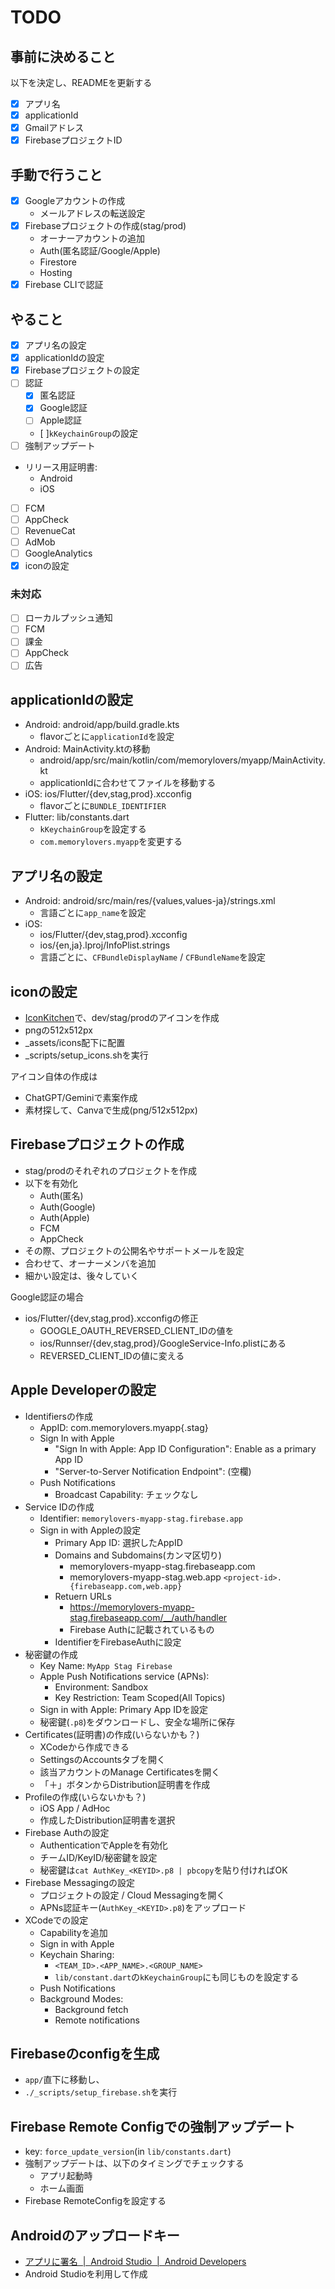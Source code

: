 # TODO

## 事前に決めること

以下を決定し、READMEを更新する

- [x] アプリ名
- [x] applicationId
- [x] Gmailアドレス
- [x] FirebaseプロジェクトID

## 手動で行うこと

- [x] Googleアカウントの作成
  - メールアドレスの転送設定
- [x] Firebaseプロジェクトの作成(stag/prod)
  - オーナーアカウントの追加
  - Auth(匿名認証/Google/Apple)
  - Firestore
  - Hosting
- [x] Firebase CLIで認証

## やること

- [x] アプリ名の設定
- [x] applicationIdの設定
- [x] Firebaseプロジェクトの設定
- [ ] 認証
  - [x] 匿名認証
  - [x] Google認証
  - [ ] Apple認証
  - [ ]`kKeychainGroup`の設定
- [ ] 強制アップデート
- リリース用証明書:
  - Android
  - iOS
- [ ] FCM
- [ ] AppCheck
- [ ] RevenueCat
- [ ] AdMob
- [ ] GoogleAnalytics
- [x] iconの設定

### 未対応

- [ ] ローカルプッシュ通知
- [ ] FCM
- [ ] 課金
- [ ] AppCheck
- [ ] 広告

## applicationIdの設定

- Android: android/app/build.gradle.kts
  - flavorごとに`applicationId`を設定
- Android: MainActivity.ktの移動
  - android/app/src/main/kotlin/com/memorylovers/myapp/MainActivity.kt
  - applicationIdに合わせてファイルを移動する
- iOS: ios/Flutter/{dev,stag,prod}.xcconfig
  - flavorごとに`BUNDLE_IDENTIFIER`
- Flutter: lib/constants.dart
  - `kKeychainGroup`を設定する
  - `com.memorylovers.myapp`を変更する

## アプリ名の設定

- Android: android/src/main/res/{values,values-ja}/strings.xml
  - 言語ごとに`app_name`を設定
- iOS:
  - ios/Flutter/{dev,stag,prod}.xcconfig
  - ios/{en,ja}.lproj/InfoPlist.strings
  - 言語ごとに、`CFBundleDisplayName` / `CFBundleName`を設定

## iconの設定

- [IconKitchen](https://icon.kitchen/)で、dev/stag/prodのアイコンを作成
- pngの512x512px
- _assets/icons配下に配置
- _scripts/setup_icons.shを実行

アイコン自体の作成は

- ChatGPT/Geminiで素案作成
- 素材探して、Canvaで生成(png/512x512px)

## Firebaseプロジェクトの作成

- stag/prodのそれぞれのプロジェクトを作成
- 以下を有効化
  - Auth(匿名)
  - Auth(Google)
  - Auth(Apple)
  - FCM
  - AppCheck
- その際、プロジェクトの公開名やサポートメールを設定
- 合わせて、オーナーメンバを追加
- 細かい設定は、後々していく

Google認証の場合

- ios/Flutter/{dev,stag,prod}.xcconfigの修正
  - GOOGLE_OAUTH_REVERSED_CLIENT_IDの値を  
  - ios/Runnser/{dev,stag,prod}/GoogleService-Info.plistにある
  - REVERSED_CLIENT_IDの値に変える

## Apple Developerの設定

- Identifiersの作成
  - AppID: com.memorylovers.myapp{.stag}
  - Sign In with Apple
    - "Sign In with Apple: App ID Configuration": Enable as a primary App ID
    - "Server-to-Server Notification Endpoint": (空欄)
  - Push Notifications
    - Broadcast Capability: チェックなし
- Service IDの作成
  - Identifier: `memorylovers-myapp-stag.firebase.app`
  - Sign in with Appleの設定
    - Primary App ID: 選択したAppID
    - Domains and Subdomains(カンマ区切り)
      - memorylovers-myapp-stag.firebaseapp.com
      - memorylovers-myapp-stag.web.app
      `<project-id>.{firebaseapp.com,web.app}`
    - Retuern URLs
      - <https://memorylovers-myapp-stag.firebaseapp.com/__/auth/handler>
      - Firebase Authに記載されているもの
    - IdentifierをFirebaseAuthに設定
- 秘密鍵の作成
  - Key Name: `MyApp Stag Firebase`
  - Apple Push Notifications service (APNs):
    - Environment: Sandbox
    - Key Restriction: Team Scoped(All Topics)
  - Sign in with Apple: Primary App IDを設定
  - 秘密鍵(`.p8`)をダウンロードし、安全な場所に保存
- Certificates(証明書)の作成(いらないかも？)
  - XCodeから作成できる
  - SettingsのAccountsタブを開く
  - 該当アカウントのManage Certificatesを開く
  - 「＋」ボタンからDistribution証明書を作成
- Profileの作成(いらないかも？)
  - iOS App / AdHoc
  - 作成したDistribution証明書を選択
- Firebase Authの設定
  - AuthenticationでAppleを有効化
  - チームID/KeyID/秘密鍵を設定
  - 秘密鍵は`cat AuthKey_<KEYID>.p8 | pbcopy`を貼り付ければOK
- Firebase Messagingの設定
  - プロジェクトの設定 / Cloud Messagingを開く
  - APNs認証キー(`AuthKey_<KEYID>.p8`)をアップロード
- XCodeでの設定
  - Capabilityを追加
  - Sign in with Apple
  - Keychain Sharing:
    - `<TEAM_ID>.<APP_NAME>.<GROUP_NAME>`
    - `lib/constant.dart`の`kKeychainGroup`にも同じものを設定する
  - Push Notifications
  - Background Modes:
    - Background fetch
    - Remote notifications

## Firebaseのconfigを生成

- `app/`直下に移動し、
- `./_scripts/setup_firebase.sh`を実行

## Firebase Remote Configでの強制アップデート

- key: `force_update_version`(in `lib/constants.dart`)
- 強制アップデートは、以下のタイミングでチェックする
  - アプリ起動時
  - ホーム画面
- Firebase RemoteConfigを設定する

## Androidのアップロードキー

- [アプリに署名  |  Android Studio  |  Android Developers](https://developer.android.com/studio/publish/app-signing?hl=ja)
- Android Studioを利用して作成
